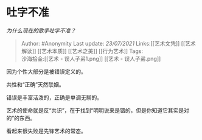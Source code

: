 # 吐字不准
*为什么现在的歌手吐字不准？*

> Author: #Anonymity
> Last update: *23/07/2021* 
> Links:[[艺术文凭]] [[艺术解读]] [[艺术本质]] [[艺术之美]] [[行为艺术]]
> Tags:  
> 沙海拾金:[[艺术 - 误人子弟1.png]] [[艺术 - 误人子弟.png]]



因为个性大部分是被错误定义的。

共性和“正确”天然联姻。

错误是丰富活泼的，正确是单调无聊的。

艺术的使命就是反“共识”，在于找到“明明说来是错的，但是你知道它其实是对的”的东西。

看起来很失败是先锋艺术的常态。



